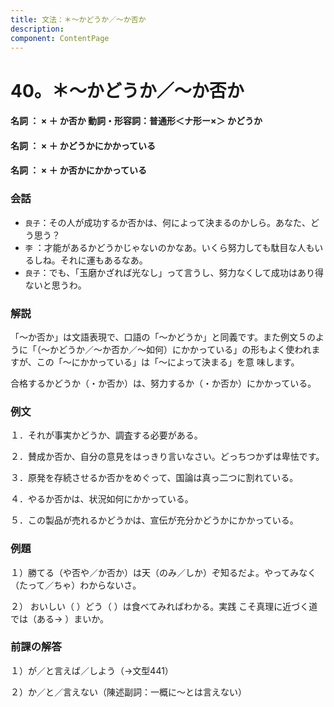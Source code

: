 ```yaml
---
title: 文法：＊～かどうか／～か否か
description:
component: ContentPage
---
```



# 40。＊～かどうか／～か否か
#### 名詞 ： × ＋ か否か 動詞・形容詞：普通形＜ナ形ー×＞ かどうか
#### 名詞 ： × ＋ かどうかにかかっている
#### 名詞 ： × ＋ か否かにかかっている
### 会話
- `良子`：その人が成功するか否かは、何によって決まるのかしら。あなた、どう思う？
- `李` ：才能があるかどうかじゃないのかなあ。いくら努力しても駄目な人もいるしね。それに運もあるなあ。
- `良子`：でも、「玉磨かざれば光なし」って言うし、努力なくして成功はあり得ないと思うわ。

### 解説
「～か否か」は文語表現で、口語の「～かどうか」と同義です。また例文５のように「（～かどうか／～か否か／～如何）にかかっている」の形もよく使われますが、この「～にかかっている」は「～によって決まる」を意 味します。

合格するかどうか（・か否か）は、努力するか（・か否か）にかかっている。

### 例文
１．それが事実かどうか、調査する必要がある。

２．賛成か否か、自分の意見をはっきり言いなさい。どっちつかずは卑怯です。

３．原発を存続させるか否かをめぐって、国論は真っ二つに割れている。

４．やるか否かは、状況如何にかかっている。

５．この製品が売れるかどうかは、宣伝が充分かどうかにかかっている。
### 例題
１）勝てる（や否や／か否か）は天（のみ／しか）ぞ知るだよ。やってみなく（たって／ちゃ）わからないさ。

２） おいしい（ ）どう（ ）は食べてみればわかる。実践 こそ真理に近づく道では（ある→ ）まいか。        
### 前課の解答
１）が／と言えば／しよう（→文型441）

２）か／と／言えない（陳述副詞：一概に～とは言えない）

